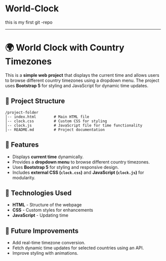 # World-Clock
this is my first git -repo 

---

# 🌍 World Clock with Country Timezones  

This is a **simple web project** that displays the current time and allows users to browse different country timezones using a dropdown menu. The project uses **Bootstrap 5** for styling and JavaScript for dynamic time updates.  

## 📂 Project Structure  

```
/project-folder
│-- index.html        # Main HTML file
│-- clock.css         # Custom CSS for styling
│-- clock.js          # JavaScript file for time functionality
│-- README.md         # Project documentation
```

## 🚀 Features  

- Displays **current time** dynamically.  
- Provides a **dropdown menu** to browse different country timezones.  
- Uses **Bootstrap 5** for styling and responsive design.  
- Includes **external CSS (`clock.css`)** and **JavaScript (`clock.js`)** for modularity.  

## 🔧 Technologies Used  

- **HTML** - Structure of the webpage  
- **CSS** - Custom styles for enhancements
- **JavaScript** - Updating time 

## 📜 Future Improvements  

- Add real-time timezone conversion.  
- Fetch dynamic time updates for selected countries using an API.  
- Improve styling with animations.  



